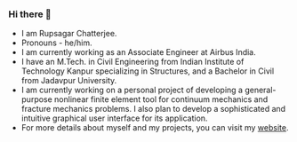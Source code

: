 ### Hi there 👋

- I am Rupsagar Chatterjee.
- Pronouns - he/him.
- I am currently working as an Associate Engineer at Airbus India.
- I have an M.Tech. in Civil Engineering from Indian Institute of Technology Kanpur specializing in Structures, and a Bachelor in Civil from Jadavpur University.
- I am currently working on a personal project of developing a general-purpose nonlinear finite element tool for continuum mechanics and fracture mechanics problems. I also plan to develop a sophisticated and intuitive graphical user interface for its application.
- For more details about myself and my projects, you can visit my [website](https://rupsagar.github.io/).

<!--
**rupsagar/rupsagar** is a ✨ _special_ ✨ repository because its `README.md` (this file) appears on your GitHub profile.

Here are some ideas to get you started:

- 🔭 I’m currently working on ...
- 🌱 I’m currently learning ...
- 👯 I’m looking to collaborate on ...
- 🤔 I’m looking for help with ...
- 💬 Ask me about ...
- 📫 How to reach me: ...
- 😄 Pronouns: ...
- ⚡ Fun fact: ...
-->

